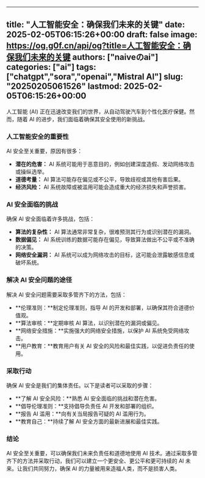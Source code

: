 
---
title: "人工智能安全：确保我们未来的关键"
date: 2025-02-05T06:15:26+00:00
draft: false
image: https://og.g0f.cn/api/og?title=人工智能安全：确保我们未来的关键
authors: ["naiveのai"]
categories: ["ai"]
tags: ["chatgpt","sora","openai","Mistral AI"]
slug: "20250205061526"
lastmod: 2025-02-05T06:15:26+00:00
---
人工智能 (AI) 正在迅速改变我们的世界，从自动驾驶汽车到个性化医疗保健。然而，随着 AI 的进步，我们面临着确保其安全使用的新挑战。

### 人工智能安全的重要性

AI 安全至关重要，原因有很多：

- **潜在的危害：** AI 系统可能用于恶意目的，例如创建深度造假、发动网络攻击或操纵选举。
- **道德考量：** AI 算法可能存在偏见或不公平，导致歧视或其他有害后果。
- **经济风险：** AI 系统故障或被滥用可能会造成重大的经济损失和声誉损害。

### AI 安全面临的挑战

确保 AI 安全面临着许多挑战，包括：

- **算法的复杂性：** AI 算法通常非常复杂，很难预测其行为或识别潜在的漏洞。
- **数据偏见：** AI 系统训练的数据可能存在偏见，导致算法做出不公平或不准确的决策。
- **网络安全漏洞：** AI 系统可以成为网络攻击的目标，这可能会泄露敏感信息或破坏系统。

### 解决 AI 安全问题的途径

解决 AI 安全问题需要采取多管齐下的方法，包括：

- **伦理准则：**制定伦理准则，指导 AI 的开发和部署，以确保其符合道德价值观。
- **算法审核：**定期审核 AI 算法，以识别潜在的漏洞或偏见。
- **网络安全措施：**实施强大的网络安全措施，以保护 AI 系统免受网络攻击。
- **用户教育：**教育用户有关 AI 安全的风险和最佳实践，以促进负责任的使用。

### 采取行动

确保 AI 安全是我们的集体责任。以下是读者可以采取的步骤：

- **了解 AI 安全风险：**熟悉 AI 安全面临的挑战和潜在危害。
- **倡导伦理准则：**支持倡导负责任 AI 开发和部署的组织。
- **报告 AI 滥用：**向有关当局报告可疑的 AI 滥用行为。
- **教育自己：**持续了解 AI 安全方面的最新进展和最佳实践。

### 结论

AI 安全至关重要，可以确保我们未来负责任和道德地使用 AI 技术。通过采取多管齐下的方法并采取行动，我们可以建立一个更安全、更公平和更可持续的 AI 未来。让我们共同努力，确保 AI 的力量被用来造福人类，而不是损害人类。
